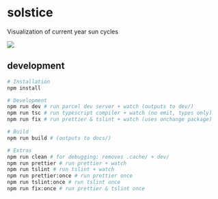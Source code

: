 # solstice

Visualization of current year sun cycles

[![](https://i.imgur.com/S5ixdfe.png)](https://alexburner.github.io/solstice/)

## development

```sh
# Installation
npm install

# Development
npm run dev # run parcel dev server + watch (outputs to dev/)
npm run tsc # run typescript compiler + watch (no emit, types only)
npm run fix # run prettier & tslint + watch (uses onchange package)

# Build
npm run build # (outputs to docs/)

# Extras
npm run clean # for debugging: removes .cache/ + dev/
npm run prettier # run prettier + watch
npm run tslint # run tslint + watch
npm run prettier:once # run prettier once
npm run tslint:once # run tslint once
npm run fix:once # run prettier & tslint once
```

